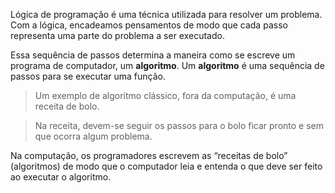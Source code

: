 Lógica de programação é uma técnica utilizada para resolver um problema. Com a lógica, encadeamos pensamentos de modo 
que cada passo representa uma parte do problema a ser executado.

Essa sequência de passos determina a maneira como se escreve um programa de computador, um **algoritmo**.
Um **algoritmo** é uma sequência de passos para se executar uma função.

> Um exemplo de algoritmo clássico, fora da computação, é uma receita de bolo.

> Na receita, devem-se seguir os passos para o bolo ficar pronto e sem que ocorra algum problema.

Na computação, os programadores escrevem as “receitas de bolo” (algoritmos) de modo que o computador leia e entenda 
o que deve ser feito ao executar o algoritmo.
